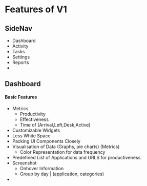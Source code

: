 # Features of V1
## SideNav
* Dashboard
* Activity
* Tasks
* Settings
* Reports
*
## Dashboard
#### Basic Features
* Metrics
    * Productivity
    * Effectiveness
    * Time of (Arrival,Left,Desk,Active)
* Customizable Widgets
* Less White Space
* Packing UI Components Closely
* Visualisation of Data (Graphs, pie charts) (Metrics)
    * Color Representation for data frequency
* Predefined List of Applications and URLS for productiveness.
* Screenshot
    * Onhover Information
    * Group by day | (application, categories)
*  